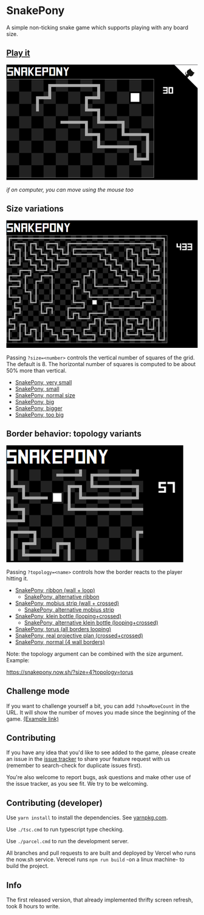 # SnakePony

A simple non-ticking snake game which supports playing with any board size.

## [Play it](https://snakepony.now.sh)

[![](asset/screenshot/snakepony-screenshot-v1.png)](https://snakepony.now.sh)

_if on computer, you can move using the mouse too_

## Size variations

[![](asset/screenshot/snakepony-screenshot-big-v1.png)](https://snakepony.now.sh/?size=16)

Passing `?size=<number>` controls the vertical number of squares of the grid. The default is 8.
The horizontal number of squares is computed to be about 50% more than vertical.

- [SnakePony, very small](https://snakepony.now.sh/?size=4)
- [SnakePony, small](https://snakepony.now.sh/?size=6)
- [SnakePony, normal size](https://snakepony.now.sh/?size=8)
- [SnakePony, big](https://snakepony.now.sh/?size=12)
- [SnakePony, bigger](https://snakepony.now.sh/?size=16)
- [SnakePony, too big](https://snakepony.now.sh/?size=20)

## Border behavior: topology variants

[![](asset/screenshot/snakepony-screenshot-projective-v1.png)](https://snakepony.now.sh/?topology=projective)

Passing `?topology=<name>` controls how the border reacts to the player hitting it.

- [SnakePony, ribbon (wall + loop)](https://snakepony.now.sh/?topology=ribbon)
  - [SnakePony, alternative ribbon](https://snakepony.now.sh/?topology=long-ribbon)
- [SnakePony, mobius strip (wall + crossed)](https://snakepony.now.sh/?topology=mobius)
  - [SnakePony, alternative mobius strip](https://snakepony.now.sh/?topology=long-mobius)
- [SnakePony, klein bottle (looping+crossed)](https://snakepony.now.sh/?topology=klein)
  - [SnakePony, alternative klein bottle (looping+crossed)](https://snakepony.now.sh/?topology=long-klein)
- [SnakePony, torus (all borders looping)](https://snakepony.now.sh/?topology=torus)
- [SnakePony, real projective plan (crossed+crossed)](https://snakepony.now.sh/?topology=projective)
- [SnakePony, normal (4 wall borders)](https://snakepony.now.sh/?topology=rectangle)

Note: the topology argument can be combined with the size argument. Example:

https://snakepony.now.sh/?size=4?topology=torus

## Challenge mode

If you want to challenge yourself a bit, you can add `?showMoveCount` in the URL. It will show the number of moves you made since the beginning of the game.
[(Example link)](https://snakepony.now.sh/?size=4?showMoveCount)

## Contributing

If you have any idea that you'd like to see added to the game, please create an
issue in the [issue tracker](https://github.com/mathieucaroff/snakepony/issues) to share your feature request with us (remember to search-check for duplicate issues first).

You're also welcome to report bugs, ask questions and make other use of the issue tracker, as you see fit. We try to be welcoming.

## Contributing (developer)

Use `yarn install` to install the dependencies. See [yarnpkg.com](https://classic.yarnpkg.com/en/docs/getting-started).

Use `./tsc.cmd` to run typescript type checking.

Use `./parcel.cmd` to run the development server.

All branches and pull requests to are built and deployed by Vercel who runs the now.sh service. Verecel runs `npm run build` -on a linux machine- to build the project.

## Info

The first released version, that already implemented thrifty screen refresh, took 8 hours to write.
